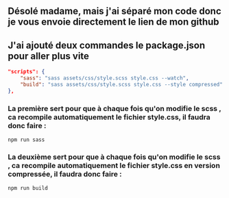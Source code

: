 ## Désolé madame, mais j'ai séparé mon code donc je vous envoie directement le lien de mon github


## J'ai ajouté deux commandes le package.json pour aller plus vite

```json
"scripts": {
    "sass": "sass assets/css/style.scss style.css --watch",
    "build": "sass assets/css/style.scss style.css --style compressed"
},
```


### La première sert pour que à chaque fois qu'on modifie le scss , ca recompile automatiquement le fichier style.css, il faudra donc faire :

```
npm run sass
```

### La deuxième sert pour que à chaque fois qu'on modifie le scss , ca recompile automatiquement le fichier style.css en version compressée, il faudra donc faire :

```
npm run build
```